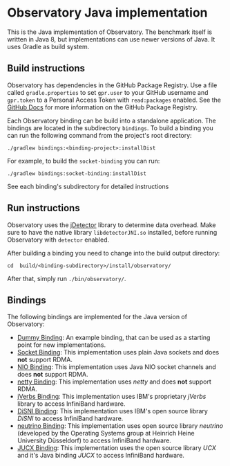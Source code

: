 # Observatory Java implementation

This is the Java implementation of Observatory. The benchmark itself is written in Java 8, but implementations can use newer versions of Java. It uses Gradle as build system.

## Build instructions

Observatory has dependencies in the GitHub Package Registry. Use a file called `gradle.properties` to set `gpr.user` to your GitHub username and `gpr.token` to a Personal Access Token with `read:packages` enabled. See the [GitHub Docs](https://docs.github.com/en/packages/working-with-a-github-packages-registry/working-with-the-gradle-registry) for more information on the GitHub Package Registry.

Each Observatory binding can be build into a standalone application. The bindings are located in the subdirectory `bindings`. To build a binding you can run the following command from the project's root directory:

```
./gradlew bindings:<binding-project>:installDist
```

For example, to build the `socket-binding` you can run:

```
./gradlew bindings:socket-binding:installDist
```

See each binding's subdirectory for detailed instructions

## Run instructions

Observatory uses the [jDetector](https://github.com/hhu-bsinfo/jdetector) library to determine data overhead. Make sure to have the native library `libdetectorJNI.so` installed, before running Observatory with `detector` enabled.

After building a binding you need to change into the build output directory:

```
cd  build/<binding-subdirectory>/install/observatory/
```

After that, simply run `./bin/observatory/`.

## Bindings

The following bindings are implemented for the Java version of Observatory:
 - [Dummy Binding](https://github.com/hhu-bsinfo/observatory/tree/development/java/bindings/dummy-binding): An example binding, that can be used as a starting point for new implementations.
 - [Socket Binding](https://github.com/hhu-bsinfo/observatory/tree/development/java/bindings/socket-binding): This implementation uses plain Java sockets and does **not** support RDMA.
 - [NIO Binding](https://github.com/hhu-bsinfo/observatory/tree/development/java/bindings/nio-binding): This implementation uses Java NIO socket channels and does **not** support RDMA.
 - [netty Binding](https://github.com/hhu-bsinfo/observatory/tree/development/java/bindings/netty-binding): This implementation uses *netty* and does **not** support RDMA.
 - [jVerbs Binding](https://github.com/hhu-bsinfo/observatory/tree/development/java/bindings/jverbs-binding): This implementation uses IBM's proprietary *jVerbs* library to access InfiniBand hardware.
 - [DiSNI Binding](https://github.com/hhu-bsinfo/observatory/tree/development/java/bindings/disni-binding): This implementation uses IBM's open source library *DiSNI* to access InfiniBand hardware.
 - [neutrino Binding](https://github.com/hhu-bsinfo/observatory/tree/development/java/bindings/neutrino-binding): This implementation uses open source library *neutrino* (developed by the Operating Systems group at Heinrich Heine University Düsseldorf) to access InfiniBand hardware.
 - [JUCX Binding](https://github.com/hhu-bsinfo/observatory/tree/development/java/bindings/jucx-binding): This implementation uses the open source library *UCX* and it's Java binding *JUCX* to access InfiniBand hardware.